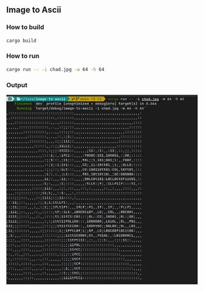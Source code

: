 ## Image to Ascii

### How to build

```bash
cargo build
```

### How to run

```bash
cargo run -- -i chad.jpg -w 64 -h 64
```

### Output

![image-to-ascii](./preview/preview.png)
